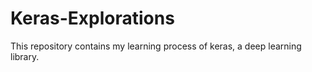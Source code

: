 # Keras-Explorations
This repository contains my learning process of keras, a deep learning library. 
